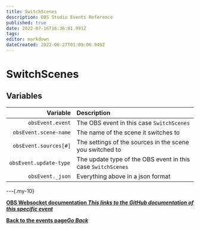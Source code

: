 ```yaml
---
title: SwitchScenes
description: OBS Studio Events Reference
published: true
date: 2022-07-16T16:36:01.991Z
tags: 
editor: markdown
dateCreated: 2022-06-27T01:09:06.949Z
---
```


# SwitchScenes

## Variables

| Variable | Description |
|---------:|:------------|
| `obsEvent.event` | The OBS event in this case `SwitchScenes`
| `obsEvent.scene-name` | The name of the scene it switches to
| `obsEvent.sources[#]` | The settings of the sources in the scene you switched to
| `obsEvent.update-type	` | The update type of the OBS event in this case `SwitchScenes`
| `obsEvent._json` | Everything above in a json format


---{.my-10}

<section class="btn-grid my-5">
  
  [<i class="mdi mdi-github"></i> **OBS Websocket documentation *This links to the GitHub documentation of this specific event***](https://github.com/obsproject/obs-websocket/blob/4.x-current/docs/generated/protocol.md#switchscenes)

  [<i class="mdi mdi-chevron-left"></i>**Back to the events page*Go Back***](/en/Broadcasters/OBS/Events)
</section>

